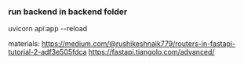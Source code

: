 ### run backend in backend folder
uvicorn api:app --reload 

materials:
https://medium.com/@rushikeshnaik779/routers-in-fastapi-tutorial-2-adf3e505fdca
https://fastapi.tiangolo.com/advanced/